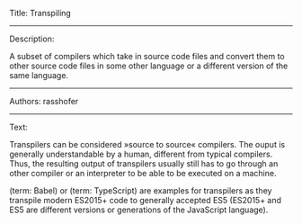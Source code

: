 Title: Transpiling

-----

Description:

A subset of compilers which take in source code files and convert them to other source code files in some other language or a different version of the same language.

-----

Authors: rasshofer

-----

Text:

Transpilers can be considered »source to source« compilers. The ouput is generally understandable by a human, different from typical compilers. Thus, the resulting output of transpilers usually still has to go through an other compiler or an interpreter to be able to be executed on a machine.

(term: Babel) or (term: TypeScript) are examples for transpilers as they transpile modern ES2015+ code to generally accepted ES5 (ES2015+ and ES5 are different versions or generations of the JavaScript language).
